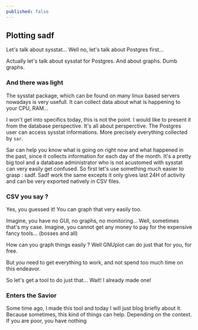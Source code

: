 ```yaml
---
published: false
---
```

## Plotting sadf

Let's talk about sysstat... Well no, let's talk about Postgres first...

Actually let's talk about sysstat for Postgres. And about graphs. Dumb graphs. 

### And there was light

The sysstat package, which can be found on many linux based servers nowadays is very usefull. 
It can collect data about what is happening to your CPU, RAM...

I won't get into specifics today, this is not the point. I would like to present it from the database perspective. It's all about persperctive. The Postgres user can access sysstat informations. More precisely everything collected by `sar`. 

Sar can help you know what is going on right now and what happened in the past, since it collects information for each day of the month. It's a pretty big tool and a database administrator who is not acustomed with sysstat can very easily get confused. So first let's use something much easier to grasp :  sadf. Sadf work the same excepts it only gives last 24H of activity and can be very exported natively in CSV files. 

### CSV you say ? 

Yes, you guessed it! You can graph that very easily too.

Imagine, you have no GUI, no graphs, no monitoring... Well, sometimes that's my case. 
Imagine, you cannot get any money to pay for the expensive fancy tools... (bosses and all)

How can you graph things easily ? Well GNUplot can do just that for you, for free. 

But you need to get everything to work, and not spend too much time on this endeavor. 

So let's get a tool to do just that... Wait! I already made one! 


### Enters the Savior

Some time ago, I made this tool and today I will just blog briefly about it. Because sometimes, this kind of things can help. Depending on the context. 
If you are poor, you have nothing
